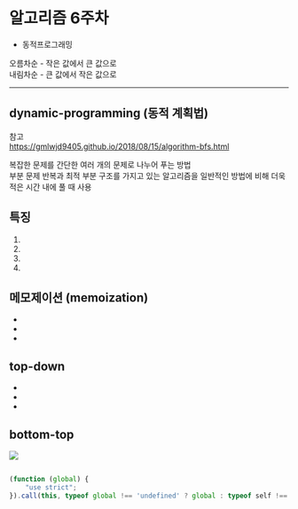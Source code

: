 # 알고리즘 6주차
* 동적프로그래밍

오름차순 - 작은 값에서 큰 값으로<br>
내림차순 - 큰 값에서 작은 값으로

-----------------------------------

## dynamic-programming (동적 계획법)

참고<br>
https://gmlwjd9405.github.io/2018/08/15/algorithm-bfs.html<br>

복잡한 문제를 간단한 여러 개의 문제로 나누어 푸는 방법<br>
부분 문제 반복과 최적 부분 구조를 가지고 있는 알고리즘을 일반적인 방법에 비해 더욱 적은 시간 내에 풀 때 사용<br>

## 특징
1. 
2. 
3. 
4. 

## 메모제이션 (memoization)
* 
* 
* 

## top-down
* 
* 
* 

## bottom-top

![](../images/)
<br>

```javascript

(function (global) {
    "use strict";
}).call(this, typeof global !== 'undefined' ? global : typeof self !== 'undefined' ? self : typeof window !== 'undefined' ? window : {})


```
